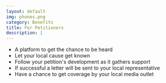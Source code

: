 ```yaml
---
layout: default
img: phones.png
category: Benefits
title: For Petitioners
description: |
---
```


- A platform to get the chance to be heard
- Let your local cause get known
- Follow your petition's development as it gathers support
- If successful a letter will be sent to your local representative
- Have a chance to get coverage by your local media outlet